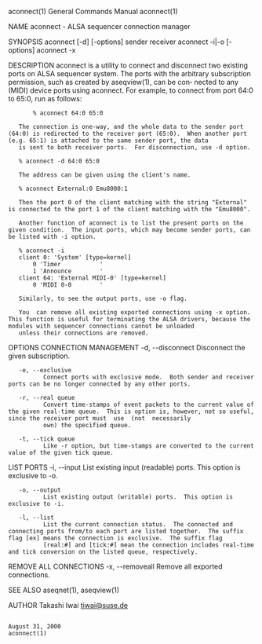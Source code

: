 aconnect(1)                                                                             General Commands Manual                                                                            aconnect(1)

NAME
       aconnect - ALSA sequencer connection manager

SYNOPSIS
       aconnect [-d] [-options] sender receiver
       aconnect -i|-o [-options]
       aconnect -x

DESCRIPTION
       aconnect is a utility to connect and disconnect two existing ports on ALSA sequencer system.  The ports with the arbitrary subscription permission, such as created by aseqview(1), can be con‐
       nected to any (MIDI) device ports using aconnect.  For example, to connect from port 64:0 to 65:0, run as follows:

           % aconnect 64:0 65:0

       The connection is one-way, and the whole data to the sender port (64:0) is redirected to the receiver port (65:0).  When another port (e.g. 65:1) is attached to the same sender port, the data
       is sent to both receiver ports.  For disconnection, use -d option.

       % aconnect -d 64:0 65:0

       The address can be given using the client's name.

       % aconnect External:0 Emu8000:1

       Then the port 0 of the client matching with the string "External" is connected to the port 1 of the client matching with the "Emu8000".

       Another function of aconnect is to list the present ports on the given condition.  The input ports, which may become sender ports, can be listed with -i option.

       % aconnect -i
       client 0: 'System' [type=kernel]
           0 'Timer           '
           1 'Announce        '
       client 64: 'External MIDI-0' [type=kernel]
           0 'MIDI 0-0        '

       Similarly, to see the output ports, use -o flag.

       You  can remove all existing exported connections using -x option.  This function is useful for terminating the ALSA drivers, because the modules with sequencer connections cannot be unloaded
       unless their connections are removed.

OPTIONS
   CONNECTION MANAGEMENT
       -d, --disconnect
              Disconnect the given subscription.

       -e, --exclusive
              Connect ports with exclusive mode.  Both sender and receiver ports can be no longer connected by any other ports.

       -r, --real queue
              Convert time-stamps of event packets to the current value of the given real-time queue.  This is option is, however, not so useful, since the receiver port must  use  (not  necessarily
              own) the specified queue.

       -t, --tick queue
              Like -r option, but time-stamps are converted to the current value of the given tick queue.

   LIST PORTS
       -i, --input
              List existing input (readable) ports.  This option is exclusive to -o.

       -o, --output
              List existing output (writable) ports.  This option is exclusive to -i.

       -l, --list
              List the current connection status.  The connected and connecting ports from/to each port are listed together.  The suffix flag [ex] means the connection is exclusive.  The suffix flag
              [real:#] and [tick:#] mean the connection includes real-time and tick conversion on the listed queue, respectively.

   REMOVE ALL CONNECTIONS
       -x, --removeall
              Remove all exported connections.

SEE ALSO
       aseqnet(1), aseqview(1)

AUTHOR
       Takashi Iwai <tiwai@suse.de>

                                                                                            August 31, 2000                                                                                aconnect(1)
